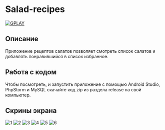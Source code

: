 # Salad-recipes

<a href="https://play.google.com/store/apps/details?id=com.dev_marinov.recipes"> ![GPLAY](https://user-images.githubusercontent.com/61028366/127751951-1b8e413b-ed07-4582-8550-d56ae601f112.png)
 >></a>
 
## Описание 
Приложение рецептов салатов позволяет смотреть список салатов и добавлять понравившийся в список избранное.

## Работа с кодом 
Чтобы посмотреть, и запустить приложение с помощью Android Studio, PhpStorm и MySQL скачайте код zip из раздела release на свой компьютер. 

## Скрины экрана 
![1](https://user-images.githubusercontent.com/61028366/146790540-7a7acb02-c0c0-4744-9533-cfc86505dec8.jpg)
![2](https://user-images.githubusercontent.com/61028366/146790542-c7f24a5d-462a-4564-b47d-abd77610ed1d.jpg)
![3](https://user-images.githubusercontent.com/61028366/146790544-3a886393-e2b6-42ee-80dc-5111a298fa51.jpg)
![4](https://user-images.githubusercontent.com/61028366/146790549-c1f4be2b-6094-4ec5-9958-b9452356cc73.jpg)
![5](https://user-images.githubusercontent.com/61028366/146790553-a74ec5e4-5679-48bf-9604-542846005601.jpg)
![6](https://user-images.githubusercontent.com/61028366/146790554-98f6ad18-8536-40d3-99e3-f74db8c7be3d.jpg)
